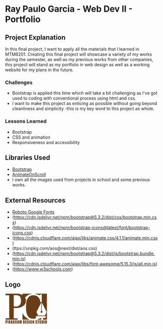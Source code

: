# Ray Paulo Garcia - Web Dev II - Portfolio

## Project Explanation
In this final project, I want to apply all the materials that I learned in MTM6201. Creating this final project will showcase a variety of my works during the semester, as well as my previous works from other companies, this project will stand as my portfolio in web design as well as a working website for my plans in the future.

### Challenges
- Bootstrap is applied this time which will take a bit challenging as I've got used to coding with conventional process using html and css.
- I want to make this project as enticing as possible without going beyond cleanliness and simplicity -this is my key word to this project as whole.


### Lessons Learned
- Bootstrap
- CSS and animation
- Responsiveness and accessibility

## Libraries Used
- [Bootstrap](https://getbootstrap.com/)
- [AnimateOnScroll](https://michalsnik.github.io/aos/)
- I own all the images used from projects in school and some previous works.

## External Resources
 - [Roboto Google Fonts](https://fonts.google.com/specimen/Roboto)
 - (https://cdn.jsdelivr.net/npm/bootstrap@5.3.2/dist/css/bootstrap.min.css)
 - (https://cdn.jsdelivr.net/npm/bootstrap-icons@latest/font/bootstrap-icons.css)
 - (https://cdnjs.cloudflare.com/ajax/libs/animate.css/4.1.1/animate.min.css)
 - (ttps://unpkg.com/aos@next/dist/aos.css)
 - (https://cdn.jsdelivr.net/npm/bootstrap@5.3.2/dist/js/bootstrap.bundle.min.js)
 - (https://cdnjs.cloudflare.com/ajax/libs/font-awesome/5.15.3/js/all.min.js)
 - (https://www.w3schools.com)

## Logo
 ![placeholder](images/logo/logo.png)